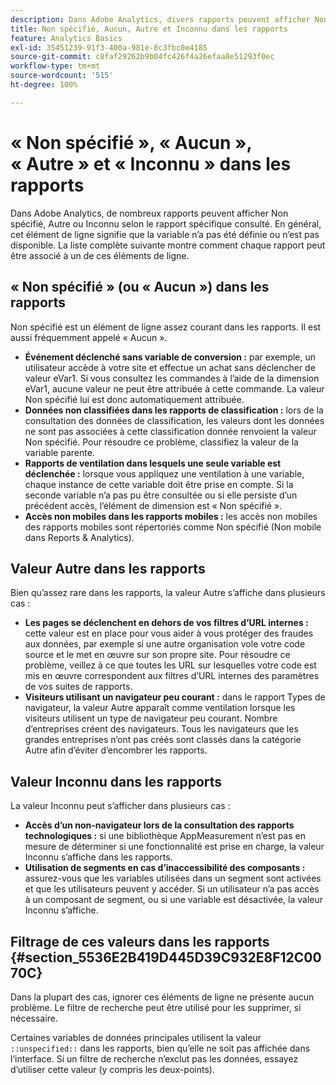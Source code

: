 ```yaml
---
description: Dans Adobe Analytics, divers rapports peuvent afficher Non spécifié, Aucun, Autre ou Inconnu selon le rapport spécifique consulté. En général, cet élément de ligne signifie que la variable n’a pas été définie ou n’est pas disponible.
title: Non spécifié, Aucun, Autre et Inconnu dans les rapports
feature: Analytics Basics
exl-id: 35451239-91f3-400a-981e-8c3fbc0e4185
source-git-commit: c8faf29262b9b04fc426f4a26efaa8e51293f0ec
workflow-type: tm+mt
source-wordcount: '515'
ht-degree: 100%

---
```


# « Non spécifié », « Aucun », « Autre » et « Inconnu » dans les rapports

Dans Adobe Analytics, de nombreux rapports peuvent afficher Non spécifié, Autre ou Inconnu selon le rapport spécifique consulté. En général, cet élément de ligne signifie que la variable n’a pas été définie ou n’est pas disponible. La liste complète suivante montre comment chaque rapport peut être associé à un de ces éléments de ligne.

## « Non spécifié » (ou « Aucun ») dans les rapports

Non spécifié est un élément de ligne assez courant dans les rapports. Il est aussi fréquemment appelé « Aucun ».

* **Événement déclenché sans variable de conversion :** par exemple, un utilisateur accède à votre site et effectue un achat sans déclencher de valeur eVar1. Si vous consultez les commandes à l’aide de la dimension eVar1, aucune valeur ne peut être attribuée à cette commande. La valeur Non spécifié lui est donc automatiquement attribuée.
* **Données non classifiées dans les rapports de classification :** lors de la consultation des données de classification, les valeurs dont les données ne sont pas associées à cette classification donnée renvoient la valeur Non spécifié. Pour résoudre ce problème, classifiez la valeur de la variable parente.
* **Rapports de ventilation dans lesquels une seule variable est déclenchée :** lorsque vous appliquez une ventilation à une variable, chaque instance de cette variable doit être prise en compte. Si la seconde variable n’a pas pu être consultée ou si elle persiste d’un précédent accès, l’élément de dimension est « Non spécifié ».
* **Accès non mobiles dans les rapports mobiles :** les accès non mobiles des rapports mobiles sont répertoriés comme Non spécifié (Non mobile dans Reports &amp; Analytics).

## Valeur Autre dans les rapports

Bien qu’assez rare dans les rapports, la valeur Autre s’affiche dans plusieurs cas :

* **Les pages se déclenchent en dehors de vos filtres d’URL internes :** cette valeur est en place pour vous aider à vous protéger des fraudes aux données, par exemple si une autre organisation vole votre code source et le met en œuvre sur son propre site. Pour résoudre ce problème, veillez à ce que toutes les URL sur lesquelles votre code est mis en œuvre correspondent aux filtres d’URL internes des paramètres de vos suites de rapports.
* **Visiteurs utilisant un navigateur peu courant :** dans le rapport Types de navigateur, la valeur Autre apparaît comme ventilation lorsque les visiteurs utilisent un type de navigateur peu courant. Nombre d’entreprises créent des navigateurs. Tous les navigateurs que les grandes entreprises n’ont pas créés sont classés dans la catégorie Autre afin d’éviter d’encombrer les rapports.

## Valeur Inconnu dans les rapports

La valeur Inconnu peut s’afficher dans plusieurs cas :

* **Accès d’un non-navigateur lors de la consultation des rapports technologiques :** si une bibliothèque AppMeasurement n’est pas en mesure de déterminer si une fonctionnalité est prise en charge, la valeur Inconnu s’affiche dans les rapports.
* **Utilisation de segments en cas d’inaccessibilité des composants :** assurez-vous que les variables utilisées dans un segment sont activées et que les utilisateurs peuvent y accéder. Si un utilisateur n’a pas accès à un composant de segment, ou si une variable est désactivée, la valeur Inconnu s’affiche.

## Filtrage de ces valeurs dans les rapports {#section_5536E2B419D445D39C932E8F12C0070C}

Dans la plupart des cas, ignorer ces éléments de ligne ne présente aucun problème. Le filtre de recherche peut être utilisé pour les supprimer, si nécessaire.

Certaines variables de données principales utilisent la valeur `::unspecified::` dans les rapports, bien qu’elle ne soit pas affichée dans l’interface. Si un filtre de recherche n’exclut pas les données, essayez d’utiliser cette valeur (y compris les deux-points).
